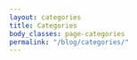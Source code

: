 ```yaml
---
layout: categories
title: Categories
body_classes: page-categories
permalink: "/blog/categories/"
---
```

